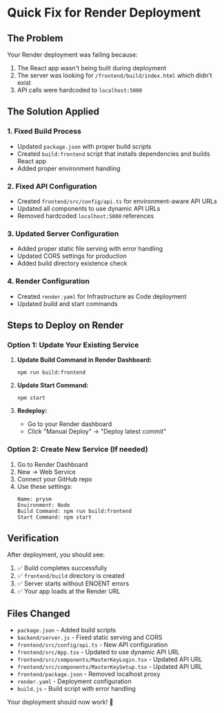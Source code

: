 # Quick Fix for Render Deployment

## The Problem
Your Render deployment was failing because:
1. The React app wasn't being built during deployment
2. The server was looking for `/frontend/build/index.html` which didn't exist
3. API calls were hardcoded to `localhost:5000`

## The Solution Applied

### 1. Fixed Build Process
- Updated `package.json` with proper build scripts
- Created `build:frontend` script that installs dependencies and builds React app
- Added proper environment handling

### 2. Fixed API Configuration
- Created `frontend/src/config/api.ts` for environment-aware API URLs
- Updated all components to use dynamic API URLs
- Removed hardcoded `localhost:5000` references

### 3. Updated Server Configuration
- Added proper static file serving with error handling
- Updated CORS settings for production
- Added build directory existence check

### 4. Render Configuration
- Created `render.yaml` for Infrastructure as Code deployment
- Updated build and start commands

## Steps to Deploy on Render

### Option 1: Update Your Existing Service

1. **Update Build Command in Render Dashboard:**
   ```
   npm run build:frontend
   ```

2. **Update Start Command:**
   ```
   npm start
   ```


4. **Redeploy:**
   - Go to your Render dashboard
   - Click "Manual Deploy" → "Deploy latest commit"

### Option 2: Create New Service (If needed)

1. Go to Render Dashboard
2. New → Web Service
3. Connect your GitHub repo
4. Use these settings:
   ```
   Name: prysm
   Environment: Node
   Build Command: npm run build:frontend
   Start Command: npm start
   ```

## Verification

After deployment, you should see:
1. ✅ Build completes successfully
2. ✅ `frontend/build` directory is created  
3. ✅ Server starts without ENOENT errors
4. ✅ Your app loads at the Render URL

## Files Changed

- `package.json` - Added build scripts
- `backend/server.js` - Fixed static serving and CORS
- `frontend/src/config/api.ts` - New API configuration
- `frontend/src/App.tsx` - Updated to use dynamic API URL
- `frontend/src/components/MasterKeyLogin.tsx` - Updated API URL
- `frontend/src/components/MasterKeySetup.tsx` - Updated API URL
- `frontend/package.json` - Removed localhost proxy
- `render.yaml` - Deployment configuration
- `build.js` - Build script with error handling

Your deployment should now work! 🚀
